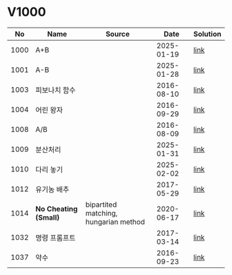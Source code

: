 # V1000

| No| Name| Source| Date| Solution|
|--|--|--|--|--|
|1000| A+B| | 2025-01-19 | [link](./1000/README.md)|
|1001| A-B| | 2025-01-28 | [link](./1001/README.md)|
|1003| 피보나치 함수| | 2016-08-10 | [link](./1003/README.md)|
|1004| 어린 왕자| | 2016-09-29 | [link](./1004/1004.c)|
|1008| A/B| | 2016-08-09 | [link](./1008/README.md)|
|1009| 분산처리| | 2025-01-31 | [link](./1009/README.md)|
|1010| 다리 놓기| | 2025-02-02 | [link](./1010/README.md)|
|1012| 유기농 배추| | 2017-05-29| [link](./1012/README.md)|
|1014| **No Cheating (Small)**| bipartited matching, hungarian method| 2020-06-17| [link](./1014/1014.cpp)|
|1032| 명령 프롬프트| | 2017-03-14| [link](./1032/1032.c)|
|1037| 약수| | 2016-09-23| [link](./1037/1037.c)|

